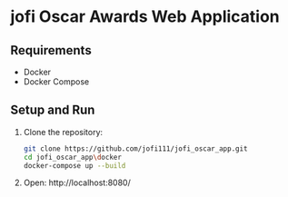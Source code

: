 # jofi Oscar Awards Web Application

## Requirements

- Docker
- Docker Compose

## Setup and Run

1. Clone the repository:
   ```bash
   git clone https://github.com/jofi111/jofi_oscar_app.git
   cd jofi_oscar_app\docker
   docker-compose up --build
   
   ```
2. Open:
   http://localhost:8080/
